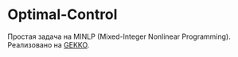 # Optimal-Control

Простая задача на MINLP (Mixed-Integer Nonlinear Programming). Реализовано на [GEKKO](https://gekko.readthedocs.io/en/latest/).


